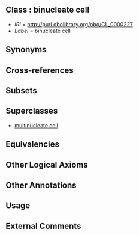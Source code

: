 
## Class : binucleate cell

 * *IRI* = http://purl.obolibrary.org/obo/CL_0000227
 * *Label* = binucleate cell

## Synonyms


## Cross-references


## Subsets


## Superclasses

 * [multinucleate cell](../../CL/28/CL_0000228.md)

## Equivalencies


## Other Logical Axioms


## Other Annotations


## Usage


## External Comments

